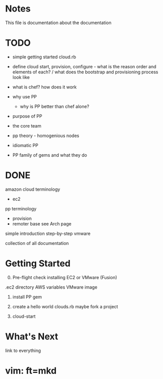 Notes
=====
This file is documentation about the documentation


TODO
====
* simple getting started cloud.rb
* define cloud start, provision, configure - what is the reason order and elements of each? / what does the bootstrap and provisioning process look like
* what is chef? how does it work

* why use PP
  * why is PP better than chef alone?
* purpose of PP
* the core team
* pp theory - homogenious nodes
* idiomatic PP
* PP family of gems and what they do

DONE
=====

amazon cloud terminology
  * ec2

pp terminology
  * provision
  * remoter base
  see Arch page

simple introduction
step-by-step vmware

collection of all documentation

Getting Started
===============

0. Pre-flight check
  installing EC2 or VMware (Fusion)

  .ec2 directory AWS variables
  VMware image

1. install PP gem

2. create a hello world clouds.rb 
  maybe fork a project

3. cloud-start


What's Next
===========
link to everything

# vim: ft=mkd
